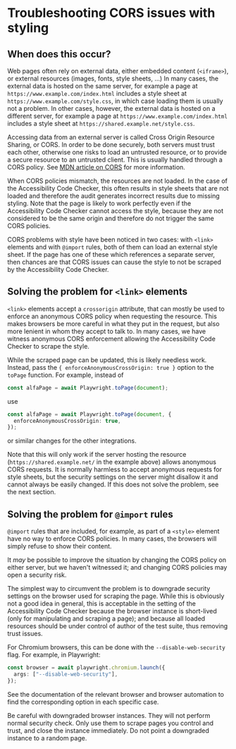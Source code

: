# Troubleshooting CORS issues with styling

## When does this occur?

Web pages often rely on external data, either embedded content (`<iframe>`), or external resources (images, fonts, style sheets, …) In many cases, the external data is hosted on the same server, for example a page at `https://www.example.com/index.html` includes a style sheet at `https://www.example.com/style.css`, in which case loading them is usually not a problem. In other cases, however, the external data is hosted on a different server, for example a page at `https://www.example.com/index.html` includes a style sheet at `https://shared.example.net/style.css`.

Accessing data from an external server is called Cross Origin Resource Sharing, or CORS. In order to be done securely, both servers must trust each other, otherwise one risks to load an untrusted resource, or to provide a secure resource to an untrusted client. This is usually handled through a CORS policy. See [MDN article on CORS](https://developer.mozilla.org/en-US/docs/Web/HTTP/Guides/CORS) for more information.

When CORS policies mismatch, the resources are not loaded. In the case of the Accessibility Code Checker, this often results in style sheets that are not loaded and therefore the audit generates incorrect results due to missing styling. Note that the page is likely to work perfectly even if the Accessibility Code Checker cannot access the style, because they are not considered to be the same origin and therefore do not trigger the same CORS policies.

CORS problems with style have been noticed in two cases: with `<link>` elements and with `@import` rules, both of them can load an external style sheet. If the page has one of these which references a separate server, then chances are that CORS issues can cause the style to not be scraped by the Accessibility Code Checker.

## Solving the problem for `<link>` elements

`<link>` elements accept a `crossorigin` attribute, that can mostly be used to enforce an anonymous CORS policy when requesting the resource. This makes browsers be more careful in what they put in the request, but also more lenient in whom they accept to talk to. In many cases, we have witness anonymous CORS enforcement allowing the Accessibility Code Checker to scrape the style.

While the scraped page can be updated, this is likely needless work. Instead, pass the `{ enforceAnonymousCrossOrigin: true }` option to the `toPage` function. For example, instead of

```typescript
const alfaPage = await Playwright.toPage(document);
```

use

```typescript
const alfaPage = await Playwright.toPage(document, {
  enforceAnonymousCrossOrigin: true,
});
```

or similar changes for the other integrations.

Note that this will only work if the server hosting the resource (`https://shared.example.net/` in the example above) allows anonymous CORS requests. It is normally harmless to accept anonymous requests for style sheets, but the security settings on the server might disallow it and cannot always be easily changed. If this does not solve the problem, see the next section.

## Solving the problem for `@import` rules

`@import` rules that are included, for example, as part of a `<style>` element have no way to enforce CORS policies. In many cases, the browsers will simply refuse to show their content.

It _may_ be possible to improve the situation by changing the CORS policy on either server, but we haven't witnessed it; and changing CORS policies may open a security risk.

The simplest way to circumvent the problem is to downgrade security settings on the browser used for scraping the page. While this is obviously not a good idea in general, this is acceptable in the setting of the Accessibility Code Checker because the browser instance is short-lived (only for manipulating and scraping a page); and because all loaded resources should be under control of author of the test suite, thus removing trust issues.

For Chromium browsers, this can be done with the `--disable-web-security` flag. For example, in Playwright:

```typescript
const browser = await playwright.chromium.launch({
  args: ["--disable-web-security"],
});
```

See the documentation of the relevant browser and browser automation to find the corresponding option in each specific case.

Be careful with downgraded browser instances. They will not perform normal security check. Only use them to scrape pages you control and trust, and close the instance immediately. Do not point a downgraded instance to a random page.
